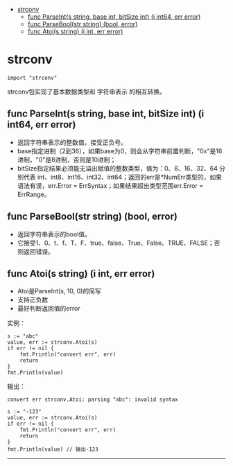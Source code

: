 <!-- MDTOC maxdepth:6 firsth1:1 numbering:0 flatten:0 bullets:1 updateOnSave:1 -->

- [strconv](#strconv)   
   - [func ParseInt(s string, base int, bitSize int) (i int64, err error)](#func-parseints-string-base-int-bitsize-int-i-int64-err-error)   
   - [func ParseBool(str string) (bool, error)](#func-parseboolstr-string-bool-error)   
   - [func Atoi(s string) (i int, err error)](#func-atois-string-i-int-err-error)   

<!-- /MDTOC -->

# strconv

```
import "strconv"
```

strconv包实现了基本数据类型和 字符串表示 的相互转换。

## func ParseInt(s string, base int, bitSize int) (i int64, err error)

* 返回字符串表示的整数值，接受正负号。
* base指定进制（2到36），如果base为0，则会从字符串前置判断，"0x"是16进制，"0"是8进制，否则是10进制；
* bitSize指定结果必须能无溢出赋值的整数类型，值为：0、8、16、32、64 分别代表 int、int8、int16、int32、int64；返回的err是*NumErr类型的，如果语法有误，err.Error = ErrSyntax；如果结果超出类型范围err.Error = ErrRange。


## func ParseBool(str string) (bool, error)


* 返回字符串表示的bool值。
* 它接受1、0、t、f、T、F、true、false、True、False、TRUE、FALSE；否则返回错误。



## func Atoi(s string) (i int, err error)

* Atoi是ParseInt(s, 10, 0)的简写
* 支持正负数
* 最好判断返回值的error

实例：

```
s := "abc"
value, err := strconv.Atoi(s)
if err != nil {
	fmt.Println("convert err", err)
	return
}
fmt.Println(value)
```

输出：

```
convert err strconv.Atoi: parsing "abc": invalid syntax
```

```
s := "-123"
value, err := strconv.Atoi(s)
if err != nil {
	fmt.Println("convert err", err)
	return
}
fmt.Println(value) // 输出-123
```

---
